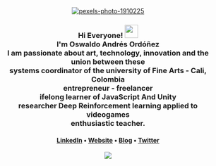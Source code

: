 
<div align="center">
 <a href="https://ibb.co/FHQYqTD"><img src="https://i.ibb.co/tL02PrJ/pexels-photo-1910225.jpg" alt="pexels-photo-1910225" border="0"></a>
<h3>Hi Everyone! <img src="https://raw.githubusercontent.com/MartinHeinz/MartinHeinz/master/wave.gif" width="30px"> <br> I'm Oswaldo Andrés Ordóñez <br>I am passionate about art, technology, innovation and the union between these <br>systems coordinator of the university of Fine Arts - Cali, Colombia <br> entrepreneur - freelancer <br>
ifelong learner of JavaScript And Unity<br>researcher Deep Reinforcement learning applied to videogames <br> enthusiastic teacher. </h3>

<h4> <a href="https://www.linkedin.com/in/oswaldo-ordonez/">Linkedln</a> • <a href="https://resume-andres-ordonez.web.app/">Website</a> • <a href="https://momentodedespertarenlarealidad.blogspot.com/">Blog</a> • <a href="https://twitter.com/lsimulado">Twitter</a> </h4>
<p align="center">
  <img src="https://github-readme-quotes.herokuapp.com/quote?theme=jolly&animation=default&layout=default&font=default">
</p>
</div>


<!-- Icons -->


<!-- Links to your social media accounts -->



